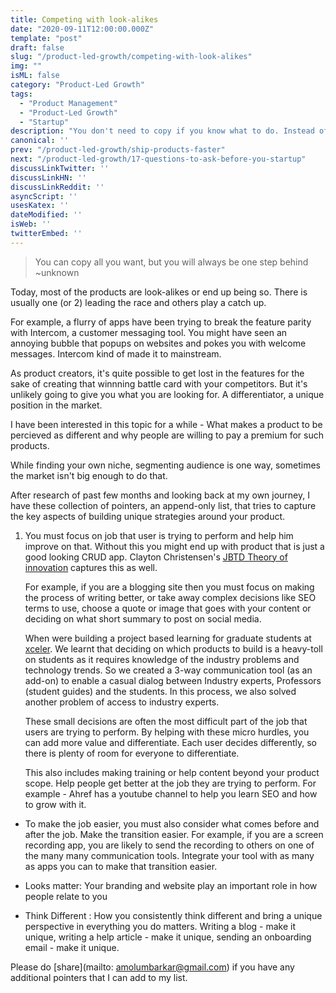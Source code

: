 ```yaml
---
title: Competing with look-alikes
date: "2020-09-11T12:00:00.000Z"
template: "post"
draft: false
slug: "/product-led-growth/competing-with-look-alikes"
img: ""
isML: false
category: "Product-Led Growth"
tags:
  - "Product Management"
  - "Product-Led Growth" 
  - "Startup"
description: "You don't need to copy if you know what to do. Instead of playing a catch up game, you can drive that attention  inward and get better results."
canonical: ''
prev: "/product-led-growth/ship-products-faster"
next: "/product-led-growth/17-questions-to-ask-before-you-startup"
discussLinkTwitter: ''
discussLinkHN: ''
discussLinkReddit: ''
asyncScript: ''
usesKatex: ''
dateModified: ''
isWeb: ''
twitterEmbed: ''
---
```


> You can copy all you want, but you will always be one step behind ~unknown

Today, most of the products are look-alikes or end up being so. There is usually one (or 2) leading the race and others play a catch up.

For example, a flurry of apps have been trying to break the feature parity with Intercom, a customer messaging tool.  You might have seen an annoying bubble that popups on websites and pokes you with welcome messages. Intercom kind of made it to mainstream. 

As product creators, it's quite possible to get lost in the features for the sake of creating that winnning battle card with your competitors. But it's unlikely going to give you what you are looking for. A differentiator, a unique position in the market.   

I have been interested in this topic for a while - What makes a product to be percieved as different and why people are willing to pay a premium for such products. 

While finding your own niche, segmenting audience is one way, sometimes the market isn't big enough to do that.

After research of past few months and looking back at my own journey, I have these collection of pointers, an append-only list, that tries to capture the key aspects of building unique strategies around your product. 

1. You must focus on job that user is trying to perform and help him improve on that. Without this you might end up with product that is just a good looking CRUD app. Clayton Christensen's [JBTD Theory of innovation](https://hbr.org/2016/09/know-your-customers-jobs-to-be-done) captures this as well.
    
    For example, if you are a blogging site then you must focus on making the process of writing better, or take away complex decisions like SEO terms to use, choose a quote or image that goes with your content or deciding on what short summary to post on social media.
    
    When were building a project based learning for graduate students at [xceler](xcelerator.ninja). We learnt that deciding on which products to build is a heavy-toll on students as it requires knowledge of the industry problems and technology trends. So we created a 3-way communication tool (as an add-on)  to enable a casual dialog between Industry experts, Professors (student guides) and the students. In this process, we also solved another problem of access to industry experts. 
    
    These small decisions are often the most difficult part of the job that users are trying to perform. By helping with these micro hurdles, you can add more value and differentiate. Each user decides differently, so there is plenty of room for everyone to differentiate.  
    
    This also includes making training or help content beyond your product scope. Help people get better at the job they are trying to perform.  For example - Ahref has a youtube channel to help you learn SEO and how to grow with it. 

- To make the job easier, you must also consider what comes before and after the job. Make the transition easier.  For example, if you are a screen recording app, you are likely to send the recording to others on one of the many many communication tools. Integrate your tool with as many as apps you can to make that transition easier. 

- Looks matter: Your branding and website play an important role in how people relate to you

- Think Different :  How you consistently think different and bring a unique perspective in everything you do matters.  Writing a blog - make it unique, writing a help article - make it unique,  sending an onboarding email - make it unique.  
 

Please do [share](mailto: amolumbarkar@gmail.com) if you have any additional pointers that I can add to my list. 




